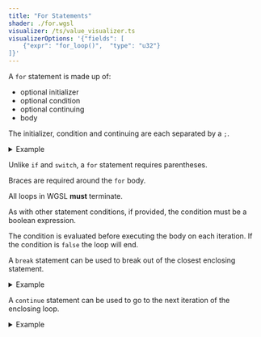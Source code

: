 ```yaml
---
title: "For Statements"
shader: ./for.wgsl
visualizer: /ts/value_visualizer.ts
visualizerOptions: '{"fields": [
    {"expr": "for_loop()",  "type": "u32"}
]}'
---
```


A `for` statement is made up of:
 * optional initializer
 * optional condition
 * optional continuing
 * body

The initializer, condition and continuing are each separated by a `;`.

<details class='example'>
<summary>Example</summary>

```groovy
for (var i = 0; i < 10; i += 1) {
}
```

</details>

Unlike `if` and `switch`, a `for` statement requires parentheses.

Braces are required around the `for` body.

All loops in WGSL **must** terminate.

As with other statement conditions, if provided, the condition must be a
boolean expression.

The condition is evaluated before executing the body on each iteration.
If the condition is `false` the loop will end.

A `break` statement can be used to break out of the closest enclosing
statement.

<details class='example'>
<summary>Example</summary>

```groovy
for (;;) {
  break;
}
```

```groovy
for (;;) {
  const a = 1;
  switch (a) {
    case 1, default: {
      // Breaks the switch, but not the for
      break;
    }
  }
}
```

</details>

A `continue` statement can be used to go to the next iteration
of the enclosing loop.

<details class='example'>
<summary>Example</summary>

```groovy
for (var i = 0; i < 10; i++) {
  if (i == 1) {
    continue;
  }
}
```

</details>
